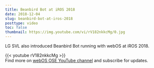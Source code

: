 ```yaml
---
title: Beanbird Bot at iROS 2018
date: 2018-12-04
slug: beanbird-bot-at-iros-2018
posttype: video
toc: false
thumbnail: https://img.youtube.com/vi/rV182nkkcMg/0.jpg
---
```


LG SVL also introduced Beanbird Bot running with webOS at iROS 2018.

{{< youtube rV182nkkcMg >}}
<br>
Find more on [webOS OSE YouTube channel](https://www.youtube.com/channel/UC8wy-KVywjZ9CPrVeq4DvmA) and subscribe for updates.
